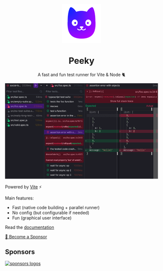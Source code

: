 <p align="center"><img src="docs/public/logo.svg" width="128" height="128" alt="Peeky logo"></p>

<h1 align="center">Peeky</h1>

<p align="center">A fast and fun test runner for Vite & Node 🐈️</p>

<p align="center"><img src="docs/public/home-screenshot.png" alt="Screenshot of the UI"></p>

Powered by [Vite](https://vitejs.dev/) ⚡️

Main features:

- Fast (native code building + parallel runner)
- No config (but configurable if needed)
- Fun (graphical user interface)

Read the [documentation](https://peeky.netlify.app/)

[💚️ Become a Sponsor](https://github.com/sponsors/Akryum)

## Sponsors

[![sponsors logos](https://guillaume-chau.info/sponsors.png)](https://guillaume-chau.info/sponsors)

